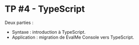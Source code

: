 # TP #4 - TypeScript

Deux parties :

* Syntaxe : introduction à TypeScript.
* Application : migration de EvalMe Console vers TypeScript.
